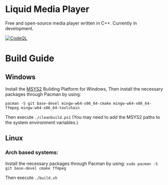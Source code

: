 # Liquid Media Player 
Free and open-source media player written in C++. Currently in development.

[![CodeQL](https://github.com/ArrowInteractive/liquid/actions/workflows/codeql-analysis.yml/badge.svg)](https://github.com/ArrowInteractive/liquid/actions/workflows/codeql-analysis.yml)

# Build Guide

## Windows

Install the [MSYS2](https://www.msys2.org/ "MSYS2 Homepage") Building Platform for Windows, Then install the necessary packages through Pacman by using:

```pacman -S git base-devel mingw-w64-x86_64-cmake mingw-w64-x86_64-ffmpeg mingw-w64-x86_64-toolchain```

Then execute ```./cleanbuild.ps1``` (You may need to add the MSYS2 paths to the system environment variables.)

## Linux 

### Arch based systems:

Install the necessary packages through Pacman by using:
```sudo pacman -S git base-devel cmake ffmpeg```

Then execute ```./build.sh```

